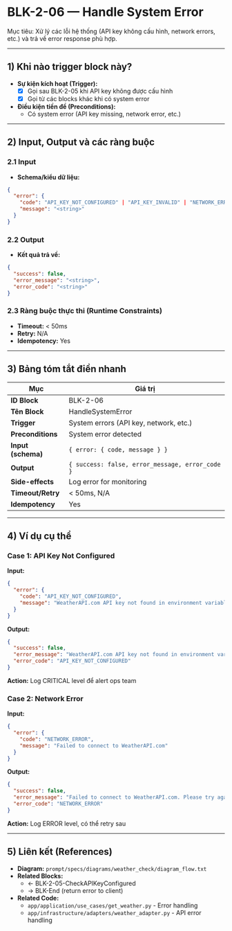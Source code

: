 # BLK-2-06 — Handle System Error

Mục tiêu: Xử lý các lỗi hệ thống (API key không cấu hình, network errors, etc.) và trả về error response phù hợp.

---

## 1) Khi nào trigger block này?

- **Sự kiện kích hoạt (Trigger):**
  - [x] Gọi sau BLK-2-05 khi API key không được cấu hình
  - [x] Gọi từ các blocks khác khi có system error

- **Điều kiện tiền đề (Preconditions):**
  - Có system error (API key missing, network error, etc.)

---

## 2) Input, Output và các ràng buộc

### 2.1 Input
- **Schema/kiểu dữ liệu:**
```json
{
  "error": {
    "code": "API_KEY_NOT_CONFIGURED" | "API_KEY_INVALID" | "NETWORK_ERROR" | "SYSTEM_ERROR",
    "message": "<string>"
  }
}
```

### 2.2 Output
- **Kết quả trả về:**
```json
{
  "success": false,
  "error_message": "<string>",
  "error_code": "<string>"
}
```

### 2.3 Ràng buộc thực thi (Runtime Constraints)
- **Timeout:** < 50ms
- **Retry:** N/A
- **Idempotency:** Yes

---

## 3) Bảng tóm tắt điền nhanh
| Mục | Giá trị |
|---|---|
| **ID Block** | BLK-2-06 |
| **Tên Block** | HandleSystemError |
| **Trigger** | System errors (API key, network, etc.) |
| **Preconditions** | System error detected |
| **Input (schema)** | `{ error: { code, message } }` |
| **Output** | `{ success: false, error_message, error_code }` |
| **Side-effects** | Log error for monitoring |
| **Timeout/Retry** | < 50ms, N/A |
| **Idempotency** | Yes |

---

## 4) Ví dụ cụ thể

### Case 1: API Key Not Configured
**Input:**
```json
{
  "error": {
    "code": "API_KEY_NOT_CONFIGURED",
    "message": "WeatherAPI.com API key not found in environment variable WEATHERAPI_API_KEY"
  }
}
```

**Output:**
```json
{
  "success": false,
  "error_message": "WeatherAPI.com API key not found in environment variable WEATHERAPI_API_KEY",
  "error_code": "API_KEY_NOT_CONFIGURED"
}
```

**Action:** Log CRITICAL level để alert ops team

### Case 2: Network Error
**Input:**
```json
{
  "error": {
    "code": "NETWORK_ERROR",
    "message": "Failed to connect to WeatherAPI.com"
  }
}
```

**Output:**
```json
{
  "success": false,
  "error_message": "Failed to connect to WeatherAPI.com. Please try again later.",
  "error_code": "NETWORK_ERROR"
}
```

**Action:** Log ERROR level, có thể retry sau

---

## 5) Liên kết (References)
- **Diagram:** `prompt/specs/diagrams/weather_check/diagram_flow.txt`
- **Related Blocks:**
  - ← BLK-2-05-CheckAPIKeyConfigured
  - → BLK-End (return error to client)
- **Related Code:**
  - `app/application/use_cases/get_weather.py` - Error handling
  - `app/infrastructure/adapters/weather_adapter.py` - API error handling


